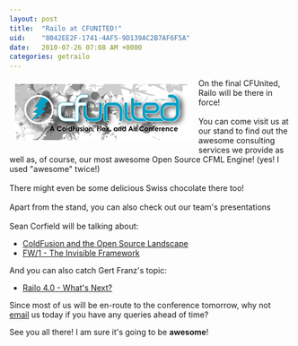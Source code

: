 ```yaml
---
layout: post
title:  "Railo at CFUNITED!"
uid:	"8042EE2F-1741-4AF5-9D139AC2B7AF6F5A"
date:   2010-07-26 07:08 AM +0000
categories: getrailo
---
```

<p><a href="http://cfunited.com/"><img style="float: left; margin: 10px;" src="/blog/assets/content//cfunited.png" alt="" width="317" height="100" /></a>On the final CFUnited, Railo will be there in force! <br /><br />You can come visit us at our stand to find out the awesome consulting services we provide as well as, of course, our most awesome Open Source CFML Engine! (yes! I used "awesome" twice!)<br /><br />There might even be some delicious Swiss chocolate there too! <br /><br />Apart from the stand, you can also check out our team's presentations<br /><br />Sean Corfield will be talking about:
</p>
<ul>
<li><a href="http://cfunited.com/2010/topics/409">ColdFusion and 
the Open Source Landscape</a></li>
<li><a href="http://cfunited.com/2010/topics/399">FW/1 - The 
Invisible Framework</a></li>
</ul>
<p>And you can also catch Gert Franz's topic:</p>
<ul>
<li><a href="http://cfunited.com/2010/topics/443">Railo 4.0 - What's Next?</a></li>
</ul>
<p>Since most of us will be en-route to the conference tomorrow, why not <a href="mailto:contact@getrailo.com">email</a> us today if you have any queries ahead of time?</p>
<p>See you all there! I am sure it's going to be <strong>awesome</strong>!</p>